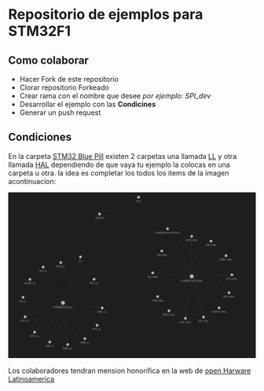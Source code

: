 # Repositorio de ejemplos para STM32F1

## Como colaborar

* Hacer Fork de este repositorio
* Clorar repositorio Forkeado
* Crear rama con el nombre que desee *por ejemplo: SPI_dev*
* Desarrollar el ejemplo con las **Condicines**
* Generar un push request

## Condiciones

En la carpeta [STM32 Blue Pill](STM32_bluepill) existen 2 carpetas una llamada [LL](STM32_bluepill/LL) y otra llamada [HAL](STM32_bluepill/HAL) dependiendo de que vaya tu ejemplo la colocas en una carpeta u otra. la idea es completar los todos los items de la imagen acontinuacion:

![](temas_stm.jpeg)


Los colaboradores tendran mension honorifica en la web de [open Harware Latinoamerica](https://openhardwarela.com/)
